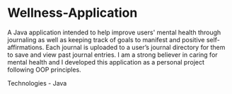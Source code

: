# Wellness-Application
A Java application intended to help improve users' mental health through journaling as well as keeping track of goals to manifest and positive self-affirmations. Each journal is uploaded to a user’s journal directory for them to save and view past journal entries. I am a strong believer in caring for mental health and I developed this application as a personal project following OOP principles.

Technologies - Java
